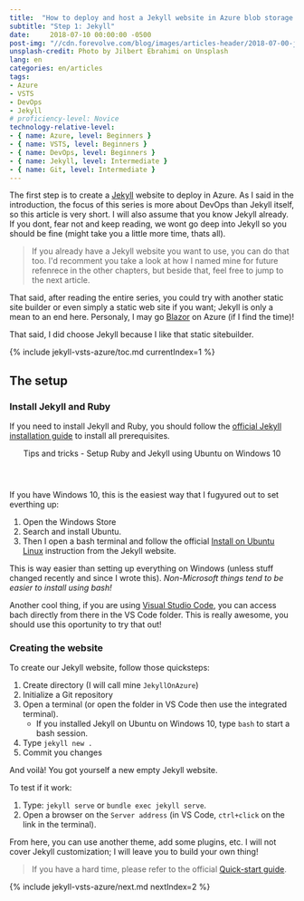 ```yaml
---
title:  "How to deploy and host a Jekyll website in Azure blob storage using a VSTS continuous deployment pipeline"
subtitle: "Step 1: Jekyll"
date:     2018-07-10 00:00:00 -0500
post-img: "//cdn.forevolve.com/blog/images/articles-header/2018-07-00-jekyll-vsts-azure-v3.jpg"
unsplash-credit: Photo by Jilbert Ebrahimi on Unsplash
lang: en
categories: en/articles
tags: 
- Azure
- VSTS
- DevOps
- Jekyll
# proficiency-level: Novice
technology-relative-level:
- { name: Azure, level: Beginners }
- { name: VSTS, level: Beginners }
- { name: DevOps, level: Beginners }
- { name: Jekyll, level: Intermediate }
- { name: Git, level: Intermediate }
---
```


The first step is to create a [Jekyll](https://jekyllrb.com/) website to deploy in Azure.
As I said in the introduction, the focus of this series is more about DevOps than Jekyll itself, so this article is very short.
I will also assume that you know Jekyll already.
If you dont, fear not and keep reading, we wont go deep into Jekyll so you should be fine (might take you a little more time, thats all).

> If you already have a Jekyll website you want to use, you can do that too.
> I'd recomment you take a look at how I named mine for future refenrece in the other chapters, but beside that, feel free to jump to the next article.

That said, after reading the entire series, you could try with another static site builder or even simply a static web site if you want; Jekyll is only a mean to an end here. Personaly, I may go [Blazor](https://github.com/aspnet/Blazor) on Azure (if I find the time)!

That said, I did choose Jekyll because I like that static sitebuilder.<!--more-->

{% include jekyll-vsts-azure/toc.md currentIndex=1 %}

## The setup

### Install Jekyll and Ruby

If you need to install Jekyll and Ruby, you should follow the [official Jekyll installation guide](https://jekyllrb.com/docs/installation/) to install all prerequisites.

<aside>
    <header>Tips and tricks - Setup Ruby and Jekyll using Ubuntu on Windows 10</header>
    <section>
        <p>If you have Windows 10, this is the easiest way that I fugyured out to set everthing up:</p>
        <ol>
            <li>Open the Windows Store</li>
            <li>Search and install Ubuntu.</li>
            <li>
                Then I open a bash terminal and follow the official
                <a href="https://jekyllrb.com/docs/installation/#ubuntu">Install on Ubuntu Linux</a>
                instruction from the Jekyll website.
            </li>
        </ol>
        <p>
            This is way easier than setting up everything on Windows (unless stuff changed recently and since I wrote this).
            <i>Non-Microsoft things tend to be easier to install using bash!</i>
        </p>
        <p>Another cool thing, if you are using <a href="https://code.visualstudio.com/">Visual Studio Code</a>, you can access bach directly from there in the VS Code folder. This is really awesome, you should use this oportunity to try that out!</p>
    </section>
</aside>

### Creating the website

To create our Jekyll website, follow those quicksteps:

1.  Create directory (I will call mine `JekyllOnAzure`)
1.  Initialize a Git repository
1.  Open a terminal (or open the folder in VS Code then use the integrated terminal).
    - If you installed Jekyll on Ubuntu on Windows 10, type `bash` to start a bash session.
1.  Type `jekyll new .`
1.  Commit you changes

And voilà! You got yourself a new empty Jekyll website.

To test if it work:

1.  Type: `jekyll serve` or `bundle exec jekyll serve`.
1.  Open a browser on the `Server address` (in VS Code, `ctrl+click` on the link in the terminal).

From here, you can use another theme, add some plugins, etc.
I will not cover Jekyll customization; I will leave you to build your own thing!

> If you have a hard time, please refer to the official [Quick-start guide](https://jekyllrb.com/docs/quickstart/).

{% include jekyll-vsts-azure/next.md nextIndex=2 %}
